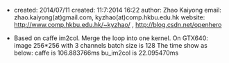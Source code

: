 * 	created:	2014/07/11
	created:	11:7:2014   16:22
	author:		Zhao Kaiyong
	email: zhao.kaiyong(at)gmail.com, kyzhao(at)comp.hkbu.edu.hk
	website: http://www.comp.hkbu.edu.hk/~kyzhao/ , http://blog.csdn.net/openhero

* Based on caffe im2col.
Merge the loop into one kernel.
On GTX640:
image 256*256 with 3 channels
batch size is 128
The time show as below:
caffe is 106.883766ms
bu_im2col is 22.095470ms